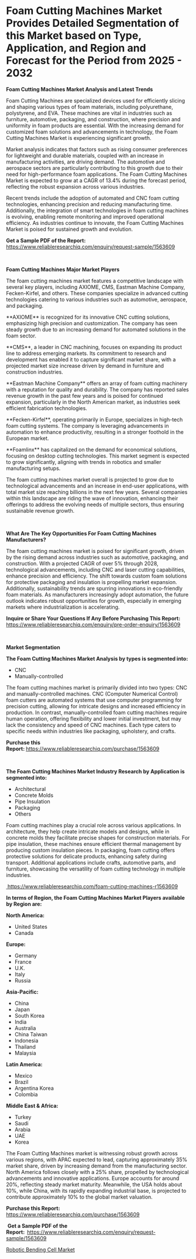 <p><h1>Foam Cutting Machines Market Provides Detailed Segmentation of this Market based on Type, Application, and Region and Forecast for the Period from 2025 - 2032</h1></p><p><strong>Foam Cutting Machines Market Analysis and Latest Trends</strong></p>
<p><p>Foam Cutting Machines are specialized devices used for efficiently slicing and shaping various types of foam materials, including polyurethane, polystyrene, and EVA. These machines are vital in industries such as furniture, automotive, packaging, and construction, where precision and uniformity in foam products are essential. With the increasing demand for customized foam solutions and advancements in technology, the Foam Cutting Machines Market is experiencing significant growth.</p><p>Market analysis indicates that factors such as rising consumer preferences for lightweight and durable materials, coupled with an increase in manufacturing activities, are driving demand. The automotive and aerospace sectors are particularly contributing to this growth due to their need for high-performance foam applications. The Foam Cutting Machines Market is expected to grow at a CAGR of 13.4% during the forecast period, reflecting the robust expansion across various industries.</p><p>Recent trends include the adoption of automated and CNC foam cutting technologies, enhancing precision and reducing manufacturing time. Additionally, the integration of smart technologies in foam cutting machines is evolving, enabling remote monitoring and improved operational efficiency. As industries continue to innovate, the Foam Cutting Machines Market is poised for sustained growth and evolution.</p></p>
<p><strong>Get a Sample PDF of the Report:&nbsp;</strong> <a href="https://www.reliableresearchiq.com/enquiry/request-sample/1563609?utm_campaign=3354&utm_medium=2&utm_source=Github&utm_content=ia&utm_term=11042025&utm_id=foam-cutting-machines">https://www.reliableresearchiq.com/enquiry/request-sample/1563609</a></p>
<p>&nbsp;</p>
<p><strong>Foam Cutting Machines Major Market Players</strong></p>
<p><p>The foam cutting machines market features a competitive landscape with several key players, including AXIOME, CMS, Eastman Machine Company, Fecken-Kirfel, and others. These companies specialize in advanced cutting technologies catering to various industries such as automotive, aerospace, and packaging.</p><p>**AXIOME** is recognized for its innovative CNC cutting solutions, emphasizing high precision and customization. The company has seen steady growth due to an increasing demand for automated solutions in the foam sector.</p><p>**CMS**, a leader in CNC machining, focuses on expanding its product line to address emerging markets. Its commitment to research and development has enabled it to capture significant market share, with a projected market size increase driven by demand in furniture and construction industries.</p><p>**Eastman Machine Company** offers an array of foam cutting machinery with a reputation for quality and durability. The company has reported sales revenue growth in the past few years and is poised for continued expansion, particularly in the North American market, as industries seek efficient fabrication technologies.</p><p>**Fecken-Kirfel**, operating primarily in Europe, specializes in high-tech foam cutting systems. The company is leveraging advancements in automation to enhance productivity, resulting in a stronger foothold in the European market.</p><p>**Foamlinx** has capitalized on the demand for economical solutions, focusing on desktop cutting technologies. This market segment is expected to grow significantly, aligning with trends in robotics and smaller manufacturing setups.</p><p>The foam cutting machines market overall is projected to grow due to technological advancements and an increase in end-user applications, with total market size reaching billions in the next few years. Several companies within this landscape are riding the wave of innovation, enhancing their offerings to address the evolving needs of multiple sectors, thus ensuring sustainable revenue growth.</p></p>
<p>&nbsp;</p>
<p><strong>What Are The Key Opportunities For Foam Cutting Machines Manufacturers?</strong></p>
<p><p>The foam cutting machines market is poised for significant growth, driven by the rising demand across industries such as automotive, packaging, and construction. With a projected CAGR of over 5% through 2028, technological advancements, including CNC and laser cutting capabilities, enhance precision and efficiency. The shift towards custom foam solutions for protective packaging and insulation is propelling market expansion. Additionally, sustainability trends are spurring innovations in eco-friendly foam materials. As manufacturers increasingly adopt automation, the future outlook indicates robust opportunities for growth, especially in emerging markets where industrialization is accelerating.</p></p>
<p><strong>Inquire or Share Your Questions If Any Before Purchasing This Report:</strong> <a href="https://www.reliableresearchiq.com/enquiry/pre-order-enquiry/1563609?utm_campaign=3354&utm_medium=2&utm_source=Github&utm_content=ia&utm_term=11042025&utm_id=foam-cutting-machines">https://www.reliableresearchiq.com/enquiry/pre-order-enquiry/1563609</a></p>
<p>&nbsp;</p>
<p><strong>Market Segmentation</strong></p>
<p><strong>The Foam Cutting Machines Market Analysis by types is segmented into:</strong></p>
<p><ul><li>CNC</li><li>Manually-controlled</li></ul></p>
<p><p>The foam cutting machines market is primarily divided into two types: CNC and manually-controlled machines. CNC (Computer Numerical Control) foam cutters are automated systems that use computer programming for precision cutting, allowing for intricate designs and increased efficiency in production. In contrast, manually-controlled foam cutting machines require human operation, offering flexibility and lower initial investment, but may lack the consistency and speed of CNC machines. Each type caters to specific needs within industries like packaging, upholstery, and crafts.</p></p>
<p><strong>Purchase this Report:&nbsp;</strong><a href="https://www.reliableresearchiq.com/purchase/1563609?utm_campaign=3354&utm_medium=2&utm_source=Github&utm_content=ia&utm_term=11042025&utm_id=foam-cutting-machines">https://www.reliableresearchiq.com/purchase/1563609</a></p>
<p>&nbsp;</p>
<p><strong>The Foam Cutting Machines Market Industry Research by Application is segmented into:</strong></p>
<p><ul><li>Architectural</li><li>Concrete Molds</li><li>Pipe Insulation</li><li>Packaging</li><li>Others</li></ul></p>
<p><p>Foam cutting machines play a crucial role across various applications. In architecture, they help create intricate models and designs, while in concrete molds they facilitate precise shapes for construction materials. For pipe insulation, these machines ensure efficient thermal management by producing custom insulation pieces. In packaging, foam cutting offers protective solutions for delicate products, enhancing safety during transport. Additional applications include crafts, automotive parts, and furniture, showcasing the versatility of foam cutting technology in multiple industries.</p></p>
<p><a href="https://www.reliableresearchiq.com/foam-cutting-machines-r1563609?utm_campaign=3354&utm_medium=2&utm_source=Github&utm_content=ia&utm_term=11042025&utm_id=foam-cutting-machines">&nbsp;https://www.reliableresearchiq.com/foam-cutting-machines-r1563609</a></p>
<p><strong>In terms of Region, the Foam Cutting Machines Market Players available by Region are:</strong></p>
<p>
    <p> <strong> North America: </strong>
        <ul>
            <li>United States</li>
            <li>Canada</li>
        </ul>
        </p> 
    <p> <strong> Europe: </strong>
        <ul>
            <li>Germany</li>
            <li>France</li>
            <li>U.K.</li>
            <li>Italy</li>
            <li>Russia</li>
        </ul>
        </p> 
    <p> <strong> Asia-Pacific: </strong>
        <ul>
            <li>China</li>
            <li>Japan</li>
            <li>South Korea</li>
            <li>India</li>
            <li>Australia</li>
            <li>China Taiwan</li>
            <li>Indonesia</li>
            <li>Thailand</li>
            <li>Malaysia</li>
        </ul>
        </p> 
    <p> <strong> Latin America: </strong>
        <ul>
            <li>Mexico</li>
            <li>Brazil</li>
            <li>Argentina Korea</li>
            <li>Colombia</li>
        </ul>
        </p> 
    <p> <strong> Middle East & Africa: </strong>
        <ul>
            <li>Turkey</li>
            <li>Saudi</li>
            <li>Arabia</li>
            <li>UAE</li>
            <li>Korea</li>
        </ul>
    </p>
    </p>
<p><p>The Foam Cutting Machines market is witnessing robust growth across various regions, with APAC expected to lead, capturing approximately 35% market share, driven by increasing demand from the manufacturing sector. North America follows closely with a 25% share, propelled by technological advancements and innovative applications. Europe accounts for around 20%, reflecting steady market maturity. Meanwhile, the USA holds about 10%, while China, with its rapidly expanding industrial base, is projected to contribute approximately 10% to the global market valuation. </p></p>
<p><strong>Purchase this Report: </strong><a href="https://www.reliableresearchiq.com/purchase/1563609?utm_campaign=3354&utm_medium=2&utm_source=Github&utm_content=ia&utm_term=11042025&utm_id=foam-cutting-machines">https://www.reliableresearchiq.com/purchase/1563609</a></p>
<p>&nbsp;<strong>Get a Sample PDF of the Report:&nbsp;&nbsp;</strong><a href="https://www.reliableresearchiq.com/enquiry/request-sample/1563609?utm_campaign=3354&utm_medium=2&utm_source=Github&utm_content=ia&utm_term=11042025&utm_id=foam-cutting-machines">https://www.reliableresearchiq.com/enquiry/request-sample/1563609</a></p>
<p><strong></strong></p>
<p><p><a href="https://github.com/tamerlgwilt/Market-Research-Report-List-1/blob/main/robotic-bending-cell-market.md?utm_campaign=3354&utm_medium=2&utm_source=Github&utm_content=ia&utm_term=11042025&utm_id=foam-cutting-machines">Robotic Bending Cell Market</a></p></p>